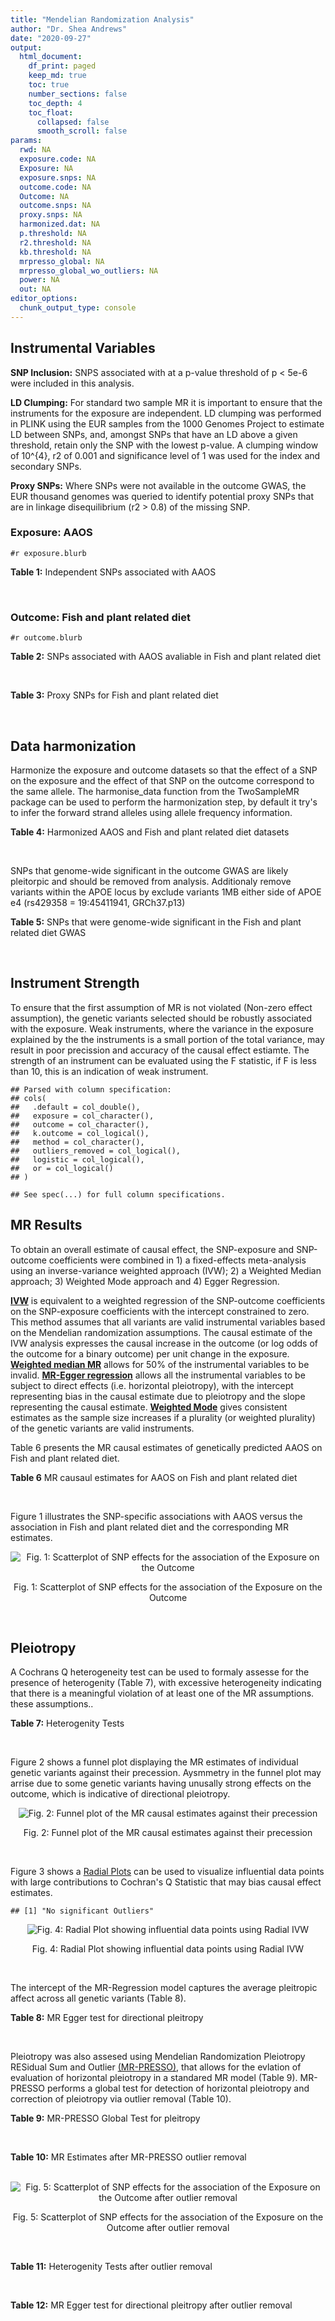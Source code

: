 ```yaml
---
title: "Mendelian Randomization Analysis"
author: "Dr. Shea Andrews"
date: "2020-09-27"
output:
  html_document:
    df_print: paged
    keep_md: true
    toc: true
    number_sections: false
    toc_depth: 4
    toc_float:
      collapsed: false
      smooth_scroll: false
params:
  rwd: NA
  exposure.code: NA
  Exposure: NA
  exposure.snps: NA
  outcome.code: NA
  Outcome: NA
  outcome.snps: NA
  proxy.snps: NA
  harmonized.dat: NA
  p.threshold: NA
  r2.threshold: NA
  kb.threshold: NA
  mrpresso_global: NA
  mrpresso_global_wo_outliers: NA
  power: NA
  out: NA
editor_options:
  chunk_output_type: console
---
```







## Instrumental Variables
**SNP Inclusion:** SNPS associated with at a p-value threshold of p < 5e-6 were included in this analysis.
<br>

**LD Clumping:** For standard two sample MR it is important to ensure that the instruments for the exposure are independent. LD clumping was performed in PLINK using the EUR samples from the 1000 Genomes Project to estimate LD between SNPs, and, amongst SNPs that have an LD above a given threshold, retain only the SNP with the lowest p-value. A clumping window of 10^{4}, r2 of 0.001 and significance level of 1 was used for the index and secondary SNPs.
<br>

**Proxy SNPs:** Where SNPs were not available in the outcome GWAS, the EUR thousand genomes was queried to identify potential proxy SNPs that are in linkage disequilibrium (r2 > 0.8) of the missing SNP.
<br>

### Exposure: AAOS
`#r exposure.blurb`
<br>

**Table 1:** Independent SNPs associated with AAOS
<div data-pagedtable="false">
  <script data-pagedtable-source type="application/json">
{"columns":[{"label":["SNP"],"name":[1],"type":["chr"],"align":["left"]},{"label":["CHROM"],"name":[2],"type":["dbl"],"align":["right"]},{"label":["POS"],"name":[3],"type":["dbl"],"align":["right"]},{"label":["REF"],"name":[4],"type":["chr"],"align":["left"]},{"label":["ALT"],"name":[5],"type":["chr"],"align":["left"]},{"label":["AF"],"name":[6],"type":["dbl"],"align":["right"]},{"label":["BETA"],"name":[7],"type":["dbl"],"align":["right"]},{"label":["SE"],"name":[8],"type":["dbl"],"align":["right"]},{"label":["Z"],"name":[9],"type":["dbl"],"align":["right"]},{"label":["P"],"name":[10],"type":["dbl"],"align":["right"]},{"label":["N"],"name":[11],"type":["dbl"],"align":["right"]},{"label":["TRAIT"],"name":[12],"type":["chr"],"align":["left"]}],"data":[{"1":"rs2649062","2":"1","3":"5799177","4":"A","5":"G","6":"0.3192","7":"0.0652","8":"0.0131","9":"4.977100","10":"6.120e-07","11":"40255","12":"AAOS"},{"1":"rs4662080","2":"1","3":"14363419","4":"C","5":"T","6":"0.6649","7":"0.1421","8":"0.0296","9":"4.800676","10":"1.586e-06","11":"40255","12":"AAOS"},{"1":"rs10919252","2":"1","3":"169802956","4":"C","5":"G","6":"0.3275","7":"0.0975","8":"0.0198","9":"4.924240","10":"8.182e-07","11":"40255","12":"AAOS"},{"1":"rs6701713","2":"1","3":"207786289","4":"A","5":"G","6":"0.7983","7":"-0.0709","8":"0.0146","9":"-4.856160","10":"1.184e-06","11":"40255","12":"AAOS"},{"1":"rs144505123","2":"1","3":"221802052","4":"C","5":"T","6":"0.0113","7":"0.7709","8":"0.1609","9":"4.791175","10":"1.661e-06","11":"40255","12":"AAOS"},{"1":"rs6718282","2":"2","3":"18039651","4":"G","5":"A","6":"0.0440","7":"-0.1421","8":"0.0308","9":"-4.613636","10":"3.840e-06","11":"40255","12":"AAOS"},{"1":"rs114131510","2":"2","3":"78420700","4":"A","5":"G","6":"0.0162","7":"0.6419","8":"0.1406","9":"4.565430","10":"4.949e-06","11":"40255","12":"AAOS"},{"1":"rs12615104","2":"2","3":"109820829","4":"T","5":"C","6":"0.2566","7":"-0.1057","8":"0.0221","9":"-4.782810","10":"1.829e-06","11":"40255","12":"AAOS"},{"1":"rs111906619","2":"2","3":"127789085","4":"C","5":"T","6":"0.0709","7":"0.1268","8":"0.0256","9":"4.953125","10":"7.088e-07","11":"40255","12":"AAOS"},{"1":"rs6431219","2":"2","3":"127862133","4":"C","5":"T","6":"0.4163","7":"0.0774","8":"0.0124","9":"6.241935","10":"3.897e-10","11":"40255","12":"AAOS"},{"1":"rs359982","2":"2","3":"219826934","4":"A","5":"G","6":"0.0781","7":"0.2660","8":"0.0513","9":"5.185190","10":"2.159e-07","11":"40255","12":"AAOS"},{"1":"rs116341973","2":"3","3":"63462893","4":"A","5":"G","6":"0.0227","7":"0.2057","8":"0.0399","9":"5.155390","10":"2.478e-07","11":"40255","12":"AAOS"},{"1":"rs145799027","2":"3","3":"114438213","4":"T","5":"C","6":"0.0147","7":"0.7485","8":"0.1601","9":"4.675200","10":"2.933e-06","11":"40255","12":"AAOS"},{"1":"rs71602496","2":"4","3":"661002","4":"A","5":"G","6":"0.1453","7":"0.0780","8":"0.0171","9":"4.561400","10":"4.978e-06","11":"40255","12":"AAOS"},{"1":"rs115803892","2":"4","3":"134185712","4":"G","5":"A","6":"0.0129","7":"0.9151","8":"0.1973","9":"4.638115","10":"3.498e-06","11":"40255","12":"AAOS"},{"1":"rs1689013","2":"4","3":"181048651","4":"T","5":"C","6":"0.2493","7":"0.0637","8":"0.0139","9":"4.582730","10":"4.657e-06","11":"40255","12":"AAOS"},{"1":"rs144202318","2":"5","3":"165711579","4":"G","5":"A","6":"0.0135","7":"0.7219","8":"0.1572","9":"4.592239","10":"4.356e-06","11":"40255","12":"AAOS"},{"1":"rs77345379","2":"6","3":"69273670","4":"C","5":"T","6":"0.0185","7":"0.2291","8":"0.0501","9":"4.572854","10":"4.830e-06","11":"40255","12":"AAOS"},{"1":"rs12153819","2":"6","3":"83773049","4":"C","5":"T","6":"0.1018","7":"-0.1092","8":"0.0235","9":"-4.646809","10":"3.291e-06","11":"40255","12":"AAOS"},{"1":"rs17170228","2":"7","3":"33076314","4":"G","5":"A","6":"0.0623","7":"0.1215","8":"0.0248","9":"4.899194","10":"1.004e-06","11":"40255","12":"AAOS"},{"1":"rs149907089","2":"7","3":"151626353","4":"G","5":"C","6":"0.0162","7":"0.7109","8":"0.1535","9":"4.631270","10":"3.637e-06","11":"40255","12":"AAOS"},{"1":"rs2725066","2":"8","3":"4438058","4":"T","5":"A","6":"0.5128","7":"-0.0936","8":"0.0191","9":"-4.900524","10":"9.948e-07","11":"40255","12":"AAOS"},{"1":"rs117201713","2":"8","3":"121340499","4":"G","5":"C","6":"0.0408","7":"0.2125","8":"0.0456","9":"4.660088","10":"3.120e-06","11":"40255","12":"AAOS"},{"1":"rs36033332","2":"9","3":"26834807","4":"C","5":"G","6":"0.0386","7":"0.4601","8":"0.0865","9":"5.319080","10":"1.030e-07","11":"40255","12":"AAOS"},{"1":"rs7930318","2":"11","3":"60033371","4":"C","5":"T","6":"0.5996","7":"0.0750","8":"0.0125","9":"6.000000","10":"2.245e-09","11":"40255","12":"AAOS"},{"1":"rs567075","2":"11","3":"85830157","4":"T","5":"C","6":"0.6903","7":"0.0900","8":"0.0132","9":"6.818180","10":"9.084e-12","11":"40255","12":"AAOS"},{"1":"rs11218343","2":"11","3":"121435587","4":"T","5":"C","6":"0.0395","7":"-0.1653","8":"0.0329","9":"-5.024320","10":"5.148e-07","11":"40255","12":"AAOS"},{"1":"rs7958488","2":"12","3":"6546166","4":"A","5":"T","6":"0.0195","7":"0.5085","8":"0.1111","9":"4.576960","10":"4.719e-06","11":"40255","12":"AAOS"},{"1":"rs1118069","2":"12","3":"84739181","4":"A","5":"T","6":"0.7195","7":"0.1012","8":"0.0216","9":"4.685190","10":"2.693e-06","11":"40255","12":"AAOS"},{"1":"rs140016885","2":"12","3":"99679113","4":"A","5":"G","6":"0.0144","7":"0.6851","8":"0.1416","9":"4.838280","10":"1.310e-06","11":"40255","12":"AAOS"},{"1":"rs9582517","2":"13","3":"102331030","4":"T","5":"C","6":"0.5073","7":"-0.1185","8":"0.0257","9":"-4.610890","10":"3.908e-06","11":"40255","12":"AAOS"},{"1":"rs146189059","2":"14","3":"47173254","4":"C","5":"G","6":"0.0111","7":"0.9444","8":"0.1835","9":"5.146590","10":"2.634e-07","11":"40255","12":"AAOS"},{"1":"rs17125944","2":"14","3":"53400629","4":"T","5":"C","6":"0.0924","7":"0.0960","8":"0.0203","9":"4.729060","10":"2.321e-06","11":"40255","12":"AAOS"},{"1":"rs150193285","2":"15","3":"75224360","4":"C","5":"T","6":"0.0109","7":"0.7622","8":"0.1650","9":"4.619394","10":"3.834e-06","11":"40255","12":"AAOS"},{"1":"rs9947273","2":"18","3":"35409158","4":"G","5":"A","6":"0.1431","7":"-0.0853","8":"0.0178","9":"-4.792135","10":"1.593e-06","11":"40255","12":"AAOS"},{"1":"rs62117204","2":"19","3":"45242967","4":"C","5":"T","6":"0.0601","7":"-0.1867","8":"0.0278","9":"-6.715827","10":"1.864e-11","11":"40255","12":"AAOS"},{"1":"rs76205446","2":"19","3":"45355267","4":"T","5":"A","6":"0.0143","7":"0.7096","8":"0.1234","9":"5.750405","10":"9.010e-09","11":"40255","12":"AAOS"},{"1":"rs2075650","2":"19","3":"45395619","4":"A","5":"G","6":"0.2197","7":"0.5502","8":"0.0223","9":"24.672600","10":"5.980e-134","11":"40255","12":"AAOS"},{"1":"rs141441332","2":"19","3":"45438575","4":"C","5":"A","6":"0.0110","7":"0.5383","8":"0.0632","9":"8.517405","10":"1.713e-17","11":"40255","12":"AAOS"},{"1":"rs204469","2":"19","3":"45490285","4":"A","5":"G","6":"0.9632","7":"0.1588","8":"0.0341","9":"4.656890","10":"3.269e-06","11":"40255","12":"AAOS"},{"1":"rs2827191","2":"21","3":"23361798","4":"C","5":"T","6":"0.2857","7":"0.1277","8":"0.0279","9":"4.577061","10":"4.895e-06","11":"40255","12":"AAOS"},{"1":"rs1043441","2":"22","3":"39130964","4":"C","5":"T","6":"0.2893","7":"-0.0639","8":"0.0135","9":"-4.733333","10":"2.110e-06","11":"40255","12":"AAOS"}],"options":{"columns":{"min":{},"max":[10]},"rows":{"min":[10],"max":[10]},"pages":{}}}
  </script>
</div>
<br>

### Outcome: Fish and plant related diet
`#r outcome.blurb`
<br>

**Table 2:** SNPs associated with AAOS avaliable in Fish and plant related diet
<div data-pagedtable="false">
  <script data-pagedtable-source type="application/json">
{"columns":[{"label":["SNP"],"name":[1],"type":["chr"],"align":["left"]},{"label":["CHROM"],"name":[2],"type":["dbl"],"align":["right"]},{"label":["POS"],"name":[3],"type":["dbl"],"align":["right"]},{"label":["REF"],"name":[4],"type":["chr"],"align":["left"]},{"label":["ALT"],"name":[5],"type":["chr"],"align":["left"]},{"label":["AF"],"name":[6],"type":["dbl"],"align":["right"]},{"label":["BETA"],"name":[7],"type":["dbl"],"align":["right"]},{"label":["SE"],"name":[8],"type":["dbl"],"align":["right"]},{"label":["Z"],"name":[9],"type":["dbl"],"align":["right"]},{"label":["P"],"name":[10],"type":["dbl"],"align":["right"]},{"label":["N"],"name":[11],"type":["dbl"],"align":["right"]},{"label":["TRAIT"],"name":[12],"type":["chr"],"align":["left"]}],"data":[{"1":"rs2649062","2":"1","3":"5799177","4":"A","5":"G","6":"0.311133","7":"-1.71984e-04","8":"0.00262130","9":"-0.0656102","10":"9.5e-01","11":"335576","12":"fish_plant_diet"},{"1":"rs4662080","2":"1","3":"14363419","4":"C","5":"T","6":"0.751907","7":"1.07552e-03","8":"0.00282444","9":"0.3807910","10":"7.0e-01","11":"335576","12":"fish_plant_diet"},{"1":"rs10919252","2":"1","3":"169802956","4":"C","5":"G","6":"0.325956","7":"1.44373e-03","8":"0.00258448","9":"0.5586150","10":"5.8e-01","11":"335576","12":"fish_plant_diet"},{"1":"rs6701713","2":"1","3":"207786289","4":"A","5":"G","6":"0.818813","7":"-5.95050e-04","8":"0.00313669","9":"-0.1897060","10":"8.5e-01","11":"335576","12":"fish_plant_diet"},{"1":"rs144505123","2":"1","3":"221802052","4":"C","5":"T","6":"0.003852","7":"6.79918e-03","8":"0.01954880","9":"0.3478050","10":"7.3e-01","11":"335576","12":"fish_plant_diet"},{"1":"rs6718282","2":"2","3":"18039651","4":"G","5":"A","6":"0.048633","7":"7.47655e-05","8":"0.00565532","9":"0.0132204","10":"9.9e-01","11":"335576","12":"fish_plant_diet"},{"1":"rs114131510","2":"2","3":"78420700","4":"A","5":"G","6":"0.006343","7":"1.23128e-02","8":"0.01529050","9":"0.8052580","10":"4.2e-01","11":"335576","12":"fish_plant_diet"},{"1":"rs12615104","2":"2","3":"109820829","4":"T","5":"C","6":"0.258948","7":"-2.39854e-03","8":"0.00276444","9":"-0.8676400","10":"3.9e-01","11":"335576","12":"fish_plant_diet"},{"1":"rs111906619","2":"2","3":"127789085","4":"C","5":"T","6":"0.079031","7":"2.87126e-03","8":"0.00448360","9":"0.6403920","10":"5.2e-01","11":"335576","12":"fish_plant_diet"},{"1":"rs6431219","2":"2","3":"127862133","4":"C","5":"T","6":"0.414084","7":"2.50801e-03","8":"0.00246153","9":"1.0188800","10":"3.1e-01","11":"335576","12":"fish_plant_diet"},{"1":"rs359982","2":"2","3":"219826934","4":"A","5":"G","6":"0.070784","7":"4.94343e-04","8":"0.00470192","9":"0.1051360","10":"9.2e-01","11":"335576","12":"fish_plant_diet"},{"1":"rs116341973","2":"3","3":"63462893","4":"A","5":"G","6":"0.022615","7":"1.04885e-02","8":"0.00813525","9":"1.2892700","10":"2.0e-01","11":"335576","12":"fish_plant_diet"},{"1":"rs145799027","2":"3","3":"114438213","4":"T","5":"C","6":"0.005036","7":"-1.44607e-02","8":"0.01713350","9":"-0.8440020","10":"4.0e-01","11":"335576","12":"fish_plant_diet"},{"1":"rs71602496","2":"4","3":"661002","4":"A","5":"G","6":"0.152642","7":"-5.03043e-03","8":"0.00336660","9":"-1.4942200","10":"1.4e-01","11":"335576","12":"fish_plant_diet"},{"1":"rs115803892","2":"4","3":"134185712","4":"G","5":"A","6":"0.009920","7":"-9.02440e-03","8":"0.01219660","9":"-0.7399110","10":"4.6e-01","11":"335576","12":"fish_plant_diet"},{"1":"rs1689013","2":"4","3":"181048651","4":"T","5":"C","6":"0.237354","7":"-1.37773e-03","8":"0.00284523","9":"-0.4842240","10":"6.3e-01","11":"335576","12":"fish_plant_diet"},{"1":"rs144202318","2":"5","3":"165711579","4":"G","5":"A","6":"0.012309","7":"1.12866e-02","8":"0.01097560","9":"1.0283400","10":"3.0e-01","11":"335576","12":"fish_plant_diet"},{"1":"rs77345379","2":"6","3":"69273670","4":"C","5":"T","6":"0.016515","7":"6.63220e-03","8":"0.00952572","9":"0.6962410","10":"4.9e-01","11":"335576","12":"fish_plant_diet"},{"1":"rs12153819","2":"6","3":"83773049","4":"C","5":"T","6":"0.124291","7":"1.52057e-03","8":"0.00366542","9":"0.4148420","10":"6.8e-01","11":"335576","12":"fish_plant_diet"},{"1":"rs17170228","2":"7","3":"33076314","4":"G","5":"A","6":"0.068572","7":"1.59326e-03","8":"0.00479205","9":"0.3324800","10":"7.4e-01","11":"335576","12":"fish_plant_diet"},{"1":"rs149907089","2":"7","3":"151626353","4":"G","5":"C","6":"0.007207","7":"3.06426e-03","8":"0.01446910","9":"0.2117800","10":"8.3e-01","11":"335576","12":"fish_plant_diet"},{"1":"rs2725066","2":"8","3":"4438058","4":"T","5":"A","6":"0.522547","7":"1.88014e-03","8":"0.00243318","9":"0.7727090","10":"4.4e-01","11":"335576","12":"fish_plant_diet"},{"1":"rs117201713","2":"8","3":"121340499","4":"G","5":"C","6":"0.039352","7":"-6.09536e-03","8":"0.00622371","9":"-0.9793770","10":"3.3e-01","11":"335576","12":"fish_plant_diet"},{"1":"rs36033332","2":"9","3":"26834807","4":"C","5":"G","6":"0.050117","7":"-1.16550e-02","8":"0.00556420","9":"-2.0946400","10":"3.6e-02","11":"335576","12":"fish_plant_diet"},{"1":"rs7930318","2":"11","3":"60033371","4":"C","5":"T","6":"0.596901","7":"8.89807e-04","8":"0.00246743","9":"0.3606210","10":"7.2e-01","11":"335576","12":"fish_plant_diet"},{"1":"rs567075","2":"11","3":"85830157","4":"T","5":"C","6":"0.678287","7":"-2.54743e-03","8":"0.00258981","9":"-0.9836360","10":"3.3e-01","11":"335576","12":"fish_plant_diet"},{"1":"rs11218343","2":"11","3":"121435587","4":"T","5":"C","6":"0.037072","7":"7.13061e-04","8":"0.00640304","9":"0.1113630","10":"9.1e-01","11":"335576","12":"fish_plant_diet"},{"1":"rs7958488","2":"12","3":"6546166","4":"A","5":"T","6":"0.021857","7":"9.72115e-03","8":"0.00829611","9":"1.1717700","10":"2.4e-01","11":"335576","12":"fish_plant_diet"},{"1":"rs1118069","2":"12","3":"84739181","4":"A","5":"T","6":"0.717067","7":"-1.46481e-03","8":"0.00268323","9":"-0.5459130","10":"5.9e-01","11":"335576","12":"fish_plant_diet"},{"1":"rs140016885","2":"12","3":"99679113","4":"A","5":"G","6":"0.011152","7":"-2.12252e-02","8":"0.01157720","9":"-1.8333600","10":"6.7e-02","11":"335576","12":"fish_plant_diet"},{"1":"rs9582517","2":"13","3":"102331030","4":"T","5":"C","6":"0.489103","7":"-2.11900e-04","8":"0.00242797","9":"-0.0872746","10":"9.3e-01","11":"335576","12":"fish_plant_diet"},{"1":"rs146189059","2":"14","3":"47173254","4":"C","5":"G","6":"0.006617","7":"-1.27299e-02","8":"0.01497190","9":"-0.8502530","10":"4.0e-01","11":"335576","12":"fish_plant_diet"},{"1":"rs17125944","2":"14","3":"53400629","4":"T","5":"C","6":"0.090900","7":"6.80446e-03","8":"0.00421079","9":"1.6159600","10":"1.1e-01","11":"335576","12":"fish_plant_diet"},{"1":"rs150193285","2":"15","3":"75224360","4":"C","5":"T","6":"0.010642","7":"-8.33312e-03","8":"0.01180220","9":"-0.7060650","10":"4.8e-01","11":"335576","12":"fish_plant_diet"},{"1":"rs9947273","2":"18","3":"35409158","4":"G","5":"A","6":"0.146658","7":"-3.71392e-03","8":"0.00346583","9":"-1.0715800","10":"2.8e-01","11":"335576","12":"fish_plant_diet"},{"1":"rs62117204","2":"19","3":"45242967","4":"C","5":"T","6":"0.071890","7":"-9.49500e-03","8":"0.00468067","9":"-2.0285600","10":"4.3e-02","11":"335576","12":"fish_plant_diet"},{"1":"rs76205446","2":"19","3":"45355267","4":"T","5":"A","6":"0.010150","7":"3.19355e-02","8":"0.01208870","9":"2.6417600","10":"8.2e-03","11":"335576","12":"fish_plant_diet"},{"1":"rs2075650","2":"19","3":"45395619","4":"A","5":"G","6":"0.146460","7":"1.64226e-02","8":"0.00342495","9":"4.7949900","10":"1.6e-06","11":"335576","12":"fish_plant_diet"},{"1":"rs141441332","2":"19","3":"45438575","4":"C","5":"A","6":"0.009834","7":"1.92564e-02","8":"0.01228410","9":"1.5675900","10":"1.2e-01","11":"335576","12":"fish_plant_diet"},{"1":"rs204469","2":"19","3":"45490285","4":"A","5":"G","6":"0.957551","7":"9.96409e-03","8":"0.00602524","9":"1.6537200","10":"9.8e-02","11":"335576","12":"fish_plant_diet"},{"1":"rs2827191","2":"21","3":"23361798","4":"C","5":"T","6":"0.289085","7":"4.25363e-03","8":"0.00267096","9":"1.5925500","10":"1.1e-01","11":"335576","12":"fish_plant_diet"},{"1":"rs1043441","2":"22","3":"39130964","4":"C","5":"T","6":"0.293687","7":"1.23977e-03","8":"0.00265670","9":"0.4666580","10":"6.4e-01","11":"335576","12":"fish_plant_diet"}],"options":{"columns":{"min":{},"max":[10]},"rows":{"min":[10],"max":[10]},"pages":{}}}
  </script>
</div>
<br>

**Table 3:** Proxy SNPs for Fish and plant related diet
<div data-pagedtable="false">
  <script data-pagedtable-source type="application/json">
{"columns":[{"label":["proxy.outcome"],"name":[1],"type":["lgl"],"align":["right"]},{"label":["target_snp"],"name":[2],"type":["lgl"],"align":["right"]},{"label":["proxy_snp"],"name":[3],"type":["lgl"],"align":["right"]},{"label":["ld.r2"],"name":[4],"type":["lgl"],"align":["right"]},{"label":["Dprime"],"name":[5],"type":["lgl"],"align":["right"]},{"label":["ref.proxy"],"name":[6],"type":["lgl"],"align":["right"]},{"label":["alt.proxy"],"name":[7],"type":["lgl"],"align":["right"]},{"label":["CHROM"],"name":[8],"type":["lgl"],"align":["right"]},{"label":["POS"],"name":[9],"type":["lgl"],"align":["right"]},{"label":["ALT.proxy"],"name":[10],"type":["lgl"],"align":["right"]},{"label":["REF.proxy"],"name":[11],"type":["lgl"],"align":["right"]},{"label":["AF"],"name":[12],"type":["lgl"],"align":["right"]},{"label":["BETA"],"name":[13],"type":["lgl"],"align":["right"]},{"label":["SE"],"name":[14],"type":["lgl"],"align":["right"]},{"label":["P"],"name":[15],"type":["lgl"],"align":["right"]},{"label":["N"],"name":[16],"type":["lgl"],"align":["right"]},{"label":["ref"],"name":[17],"type":["lgl"],"align":["right"]},{"label":["alt"],"name":[18],"type":["lgl"],"align":["right"]},{"label":["ALT"],"name":[19],"type":["lgl"],"align":["right"]},{"label":["REF"],"name":[20],"type":["lgl"],"align":["right"]},{"label":["PHASE"],"name":[21],"type":["lgl"],"align":["right"]}],"data":[{"1":"NA","2":"NA","3":"NA","4":"NA","5":"NA","6":"NA","7":"NA","8":"NA","9":"NA","10":"NA","11":"NA","12":"NA","13":"NA","14":"NA","15":"NA","16":"NA","17":"NA","18":"NA","19":"NA","20":"NA","21":"NA"}],"options":{"columns":{"min":{},"max":[10]},"rows":{"min":[10],"max":[10]},"pages":{}}}
  </script>
</div>
<br>

## Data harmonization
Harmonize the exposure and outcome datasets so that the effect of a SNP on the exposure and the effect of that SNP on the outcome correspond to the same allele. The harmonise_data function from the TwoSampleMR package can be used to perform the harmonization step, by default it try's to infer the forward strand alleles using allele frequency information.
<br>

**Table 4:** Harmonized AAOS and Fish and plant related diet datasets
<div data-pagedtable="false">
  <script data-pagedtable-source type="application/json">
{"columns":[{"label":["SNP"],"name":[1],"type":["chr"],"align":["left"]},{"label":["effect_allele.exposure"],"name":[2],"type":["chr"],"align":["left"]},{"label":["other_allele.exposure"],"name":[3],"type":["chr"],"align":["left"]},{"label":["effect_allele.outcome"],"name":[4],"type":["chr"],"align":["left"]},{"label":["other_allele.outcome"],"name":[5],"type":["chr"],"align":["left"]},{"label":["beta.exposure"],"name":[6],"type":["dbl"],"align":["right"]},{"label":["beta.outcome"],"name":[7],"type":["dbl"],"align":["right"]},{"label":["eaf.exposure"],"name":[8],"type":["dbl"],"align":["right"]},{"label":["eaf.outcome"],"name":[9],"type":["dbl"],"align":["right"]},{"label":["remove"],"name":[10],"type":["lgl"],"align":["right"]},{"label":["palindromic"],"name":[11],"type":["lgl"],"align":["right"]},{"label":["ambiguous"],"name":[12],"type":["lgl"],"align":["right"]},{"label":["id.outcome"],"name":[13],"type":["chr"],"align":["left"]},{"label":["chr.outcome"],"name":[14],"type":["dbl"],"align":["right"]},{"label":["pos.outcome"],"name":[15],"type":["dbl"],"align":["right"]},{"label":["se.outcome"],"name":[16],"type":["dbl"],"align":["right"]},{"label":["z.outcome"],"name":[17],"type":["dbl"],"align":["right"]},{"label":["pval.outcome"],"name":[18],"type":["dbl"],"align":["right"]},{"label":["samplesize.outcome"],"name":[19],"type":["dbl"],"align":["right"]},{"label":["outcome"],"name":[20],"type":["chr"],"align":["left"]},{"label":["mr_keep.outcome"],"name":[21],"type":["lgl"],"align":["right"]},{"label":["pval_origin.outcome"],"name":[22],"type":["chr"],"align":["left"]},{"label":["chr.exposure"],"name":[23],"type":["dbl"],"align":["right"]},{"label":["pos.exposure"],"name":[24],"type":["dbl"],"align":["right"]},{"label":["se.exposure"],"name":[25],"type":["dbl"],"align":["right"]},{"label":["z.exposure"],"name":[26],"type":["dbl"],"align":["right"]},{"label":["pval.exposure"],"name":[27],"type":["dbl"],"align":["right"]},{"label":["samplesize.exposure"],"name":[28],"type":["dbl"],"align":["right"]},{"label":["exposure"],"name":[29],"type":["chr"],"align":["left"]},{"label":["mr_keep.exposure"],"name":[30],"type":["lgl"],"align":["right"]},{"label":["pval_origin.exposure"],"name":[31],"type":["chr"],"align":["left"]},{"label":["id.exposure"],"name":[32],"type":["chr"],"align":["left"]},{"label":["action"],"name":[33],"type":["dbl"],"align":["right"]},{"label":["mr_keep"],"name":[34],"type":["lgl"],"align":["right"]},{"label":["pt"],"name":[35],"type":["dbl"],"align":["right"]},{"label":["pleitropy_keep"],"name":[36],"type":["lgl"],"align":["right"]},{"label":["mrpresso_RSSobs"],"name":[37],"type":["lgl"],"align":["right"]},{"label":["mrpresso_pval"],"name":[38],"type":["lgl"],"align":["right"]},{"label":["mrpresso_keep"],"name":[39],"type":["lgl"],"align":["right"]}],"data":[{"1":"rs1043441","2":"T","3":"C","4":"T","5":"C","6":"-0.0639","7":"1.23977e-03","8":"0.2893","9":"0.293687","10":"FALSE","11":"FALSE","12":"FALSE","13":"5JZgud","14":"22","15":"39130964","16":"0.00265670","17":"0.4666580","18":"6.4e-01","19":"335576","20":"Niarchou2020fish","21":"TRUE","22":"reported","23":"22","24":"39130964","25":"0.0135","26":"-4.733333","27":"2.110e-06","28":"40255","29":"Huang2017aaos","30":"TRUE","31":"reported","32":"DTbKPM","33":"2","34":"TRUE","35":"5e-06","36":"TRUE","37":"NA","38":"NA","39":"TRUE"},{"1":"rs10919252","2":"G","3":"C","4":"G","5":"C","6":"0.0975","7":"1.44373e-03","8":"0.3275","9":"0.325956","10":"FALSE","11":"TRUE","12":"FALSE","13":"5JZgud","14":"1","15":"169802956","16":"0.00258448","17":"0.5586150","18":"5.8e-01","19":"335576","20":"Niarchou2020fish","21":"TRUE","22":"reported","23":"1","24":"169802956","25":"0.0198","26":"4.924240","27":"8.182e-07","28":"40255","29":"Huang2017aaos","30":"TRUE","31":"reported","32":"DTbKPM","33":"2","34":"TRUE","35":"5e-06","36":"TRUE","37":"NA","38":"NA","39":"TRUE"},{"1":"rs1118069","2":"T","3":"A","4":"T","5":"A","6":"0.1012","7":"-1.46481e-03","8":"0.7195","9":"0.717067","10":"FALSE","11":"TRUE","12":"FALSE","13":"5JZgud","14":"12","15":"84739181","16":"0.00268323","17":"-0.5459130","18":"5.9e-01","19":"335576","20":"Niarchou2020fish","21":"TRUE","22":"reported","23":"12","24":"84739181","25":"0.0216","26":"4.685190","27":"2.693e-06","28":"40255","29":"Huang2017aaos","30":"TRUE","31":"reported","32":"DTbKPM","33":"2","34":"TRUE","35":"5e-06","36":"TRUE","37":"NA","38":"NA","39":"TRUE"},{"1":"rs111906619","2":"T","3":"C","4":"T","5":"C","6":"0.1268","7":"2.87126e-03","8":"0.0709","9":"0.079031","10":"FALSE","11":"FALSE","12":"FALSE","13":"5JZgud","14":"2","15":"127789085","16":"0.00448360","17":"0.6403920","18":"5.2e-01","19":"335576","20":"Niarchou2020fish","21":"TRUE","22":"reported","23":"2","24":"127789085","25":"0.0256","26":"4.953125","27":"7.088e-07","28":"40255","29":"Huang2017aaos","30":"TRUE","31":"reported","32":"DTbKPM","33":"2","34":"TRUE","35":"5e-06","36":"TRUE","37":"NA","38":"NA","39":"TRUE"},{"1":"rs11218343","2":"C","3":"T","4":"C","5":"T","6":"-0.1653","7":"7.13061e-04","8":"0.0395","9":"0.037072","10":"FALSE","11":"FALSE","12":"FALSE","13":"5JZgud","14":"11","15":"121435587","16":"0.00640304","17":"0.1113630","18":"9.1e-01","19":"335576","20":"Niarchou2020fish","21":"TRUE","22":"reported","23":"11","24":"121435587","25":"0.0329","26":"-5.024320","27":"5.148e-07","28":"40255","29":"Huang2017aaos","30":"TRUE","31":"reported","32":"DTbKPM","33":"2","34":"TRUE","35":"5e-06","36":"TRUE","37":"NA","38":"NA","39":"TRUE"},{"1":"rs114131510","2":"G","3":"A","4":"G","5":"A","6":"0.6419","7":"1.23128e-02","8":"0.0162","9":"0.006343","10":"FALSE","11":"FALSE","12":"FALSE","13":"5JZgud","14":"2","15":"78420700","16":"0.01529050","17":"0.8052580","18":"4.2e-01","19":"335576","20":"Niarchou2020fish","21":"TRUE","22":"reported","23":"2","24":"78420700","25":"0.1406","26":"4.565430","27":"4.949e-06","28":"40255","29":"Huang2017aaos","30":"TRUE","31":"reported","32":"DTbKPM","33":"2","34":"TRUE","35":"5e-06","36":"TRUE","37":"NA","38":"NA","39":"TRUE"},{"1":"rs115803892","2":"A","3":"G","4":"A","5":"G","6":"0.9151","7":"-9.02440e-03","8":"0.0129","9":"0.009920","10":"FALSE","11":"FALSE","12":"FALSE","13":"5JZgud","14":"4","15":"134185712","16":"0.01219660","17":"-0.7399110","18":"4.6e-01","19":"335576","20":"Niarchou2020fish","21":"TRUE","22":"reported","23":"4","24":"134185712","25":"0.1973","26":"4.638115","27":"3.498e-06","28":"40255","29":"Huang2017aaos","30":"TRUE","31":"reported","32":"DTbKPM","33":"2","34":"TRUE","35":"5e-06","36":"TRUE","37":"NA","38":"NA","39":"TRUE"},{"1":"rs116341973","2":"G","3":"A","4":"G","5":"A","6":"0.2057","7":"1.04885e-02","8":"0.0227","9":"0.022615","10":"FALSE","11":"FALSE","12":"FALSE","13":"5JZgud","14":"3","15":"63462893","16":"0.00813525","17":"1.2892700","18":"2.0e-01","19":"335576","20":"Niarchou2020fish","21":"TRUE","22":"reported","23":"3","24":"63462893","25":"0.0399","26":"5.155390","27":"2.478e-07","28":"40255","29":"Huang2017aaos","30":"TRUE","31":"reported","32":"DTbKPM","33":"2","34":"TRUE","35":"5e-06","36":"TRUE","37":"NA","38":"NA","39":"TRUE"},{"1":"rs117201713","2":"C","3":"G","4":"C","5":"G","6":"0.2125","7":"-6.09536e-03","8":"0.0408","9":"0.039352","10":"FALSE","11":"TRUE","12":"FALSE","13":"5JZgud","14":"8","15":"121340499","16":"0.00622371","17":"-0.9793770","18":"3.3e-01","19":"335576","20":"Niarchou2020fish","21":"TRUE","22":"reported","23":"8","24":"121340499","25":"0.0456","26":"4.660088","27":"3.120e-06","28":"40255","29":"Huang2017aaos","30":"TRUE","31":"reported","32":"DTbKPM","33":"2","34":"TRUE","35":"5e-06","36":"TRUE","37":"NA","38":"NA","39":"TRUE"},{"1":"rs12153819","2":"T","3":"C","4":"T","5":"C","6":"-0.1092","7":"1.52057e-03","8":"0.1018","9":"0.124291","10":"FALSE","11":"FALSE","12":"FALSE","13":"5JZgud","14":"6","15":"83773049","16":"0.00366542","17":"0.4148420","18":"6.8e-01","19":"335576","20":"Niarchou2020fish","21":"TRUE","22":"reported","23":"6","24":"83773049","25":"0.0235","26":"-4.646809","27":"3.291e-06","28":"40255","29":"Huang2017aaos","30":"TRUE","31":"reported","32":"DTbKPM","33":"2","34":"TRUE","35":"5e-06","36":"TRUE","37":"NA","38":"NA","39":"TRUE"},{"1":"rs12615104","2":"C","3":"T","4":"C","5":"T","6":"-0.1057","7":"-2.39854e-03","8":"0.2566","9":"0.258948","10":"FALSE","11":"FALSE","12":"FALSE","13":"5JZgud","14":"2","15":"109820829","16":"0.00276444","17":"-0.8676400","18":"3.9e-01","19":"335576","20":"Niarchou2020fish","21":"TRUE","22":"reported","23":"2","24":"109820829","25":"0.0221","26":"-4.782810","27":"1.829e-06","28":"40255","29":"Huang2017aaos","30":"TRUE","31":"reported","32":"DTbKPM","33":"2","34":"TRUE","35":"5e-06","36":"TRUE","37":"NA","38":"NA","39":"TRUE"},{"1":"rs140016885","2":"G","3":"A","4":"G","5":"A","6":"0.6851","7":"-2.12252e-02","8":"0.0144","9":"0.011152","10":"FALSE","11":"FALSE","12":"FALSE","13":"5JZgud","14":"12","15":"99679113","16":"0.01157720","17":"-1.8333600","18":"6.7e-02","19":"335576","20":"Niarchou2020fish","21":"TRUE","22":"reported","23":"12","24":"99679113","25":"0.1416","26":"4.838280","27":"1.310e-06","28":"40255","29":"Huang2017aaos","30":"TRUE","31":"reported","32":"DTbKPM","33":"2","34":"TRUE","35":"5e-06","36":"TRUE","37":"NA","38":"NA","39":"TRUE"},{"1":"rs141441332","2":"A","3":"C","4":"A","5":"C","6":"0.5383","7":"1.92564e-02","8":"0.0110","9":"0.009834","10":"FALSE","11":"FALSE","12":"FALSE","13":"5JZgud","14":"19","15":"45438575","16":"0.01228410","17":"1.5675900","18":"1.2e-01","19":"335576","20":"Niarchou2020fish","21":"TRUE","22":"reported","23":"19","24":"45438575","25":"0.0632","26":"8.517405","27":"1.713e-17","28":"40255","29":"Huang2017aaos","30":"TRUE","31":"reported","32":"DTbKPM","33":"2","34":"TRUE","35":"5e-06","36":"FALSE","37":"NA","38":"NA","39":"TRUE"},{"1":"rs144202318","2":"A","3":"G","4":"A","5":"G","6":"0.7219","7":"1.12866e-02","8":"0.0135","9":"0.012309","10":"FALSE","11":"FALSE","12":"FALSE","13":"5JZgud","14":"5","15":"165711579","16":"0.01097560","17":"1.0283400","18":"3.0e-01","19":"335576","20":"Niarchou2020fish","21":"TRUE","22":"reported","23":"5","24":"165711579","25":"0.1572","26":"4.592239","27":"4.356e-06","28":"40255","29":"Huang2017aaos","30":"TRUE","31":"reported","32":"DTbKPM","33":"2","34":"TRUE","35":"5e-06","36":"TRUE","37":"NA","38":"NA","39":"TRUE"},{"1":"rs144505123","2":"T","3":"C","4":"T","5":"C","6":"0.7709","7":"6.79918e-03","8":"0.0113","9":"0.003852","10":"FALSE","11":"FALSE","12":"FALSE","13":"5JZgud","14":"1","15":"221802052","16":"0.01954880","17":"0.3478050","18":"7.3e-01","19":"335576","20":"Niarchou2020fish","21":"TRUE","22":"reported","23":"1","24":"221802052","25":"0.1609","26":"4.791175","27":"1.661e-06","28":"40255","29":"Huang2017aaos","30":"TRUE","31":"reported","32":"DTbKPM","33":"2","34":"TRUE","35":"5e-06","36":"TRUE","37":"NA","38":"NA","39":"TRUE"},{"1":"rs145799027","2":"C","3":"T","4":"C","5":"T","6":"0.7485","7":"-1.44607e-02","8":"0.0147","9":"0.005036","10":"FALSE","11":"FALSE","12":"FALSE","13":"5JZgud","14":"3","15":"114438213","16":"0.01713350","17":"-0.8440020","18":"4.0e-01","19":"335576","20":"Niarchou2020fish","21":"TRUE","22":"reported","23":"3","24":"114438213","25":"0.1601","26":"4.675200","27":"2.933e-06","28":"40255","29":"Huang2017aaos","30":"TRUE","31":"reported","32":"DTbKPM","33":"2","34":"TRUE","35":"5e-06","36":"TRUE","37":"NA","38":"NA","39":"TRUE"},{"1":"rs146189059","2":"G","3":"C","4":"G","5":"C","6":"0.9444","7":"-1.27299e-02","8":"0.0111","9":"0.006617","10":"FALSE","11":"TRUE","12":"FALSE","13":"5JZgud","14":"14","15":"47173254","16":"0.01497190","17":"-0.8502530","18":"4.0e-01","19":"335576","20":"Niarchou2020fish","21":"TRUE","22":"reported","23":"14","24":"47173254","25":"0.1835","26":"5.146590","27":"2.634e-07","28":"40255","29":"Huang2017aaos","30":"TRUE","31":"reported","32":"DTbKPM","33":"2","34":"TRUE","35":"5e-06","36":"TRUE","37":"NA","38":"NA","39":"TRUE"},{"1":"rs149907089","2":"C","3":"G","4":"C","5":"G","6":"0.7109","7":"3.06426e-03","8":"0.0162","9":"0.007207","10":"FALSE","11":"TRUE","12":"FALSE","13":"5JZgud","14":"7","15":"151626353","16":"0.01446910","17":"0.2117800","18":"8.3e-01","19":"335576","20":"Niarchou2020fish","21":"TRUE","22":"reported","23":"7","24":"151626353","25":"0.1535","26":"4.631270","27":"3.637e-06","28":"40255","29":"Huang2017aaos","30":"TRUE","31":"reported","32":"DTbKPM","33":"2","34":"TRUE","35":"5e-06","36":"TRUE","37":"NA","38":"NA","39":"TRUE"},{"1":"rs150193285","2":"T","3":"C","4":"T","5":"C","6":"0.7622","7":"-8.33312e-03","8":"0.0109","9":"0.010642","10":"FALSE","11":"FALSE","12":"FALSE","13":"5JZgud","14":"15","15":"75224360","16":"0.01180220","17":"-0.7060650","18":"4.8e-01","19":"335576","20":"Niarchou2020fish","21":"TRUE","22":"reported","23":"15","24":"75224360","25":"0.1650","26":"4.619394","27":"3.834e-06","28":"40255","29":"Huang2017aaos","30":"TRUE","31":"reported","32":"DTbKPM","33":"2","34":"TRUE","35":"5e-06","36":"TRUE","37":"NA","38":"NA","39":"TRUE"},{"1":"rs1689013","2":"C","3":"T","4":"C","5":"T","6":"0.0637","7":"-1.37773e-03","8":"0.2493","9":"0.237354","10":"FALSE","11":"FALSE","12":"FALSE","13":"5JZgud","14":"4","15":"181048651","16":"0.00284523","17":"-0.4842240","18":"6.3e-01","19":"335576","20":"Niarchou2020fish","21":"TRUE","22":"reported","23":"4","24":"181048651","25":"0.0139","26":"4.582730","27":"4.657e-06","28":"40255","29":"Huang2017aaos","30":"TRUE","31":"reported","32":"DTbKPM","33":"2","34":"TRUE","35":"5e-06","36":"TRUE","37":"NA","38":"NA","39":"TRUE"},{"1":"rs17125944","2":"C","3":"T","4":"C","5":"T","6":"0.0960","7":"6.80446e-03","8":"0.0924","9":"0.090900","10":"FALSE","11":"FALSE","12":"FALSE","13":"5JZgud","14":"14","15":"53400629","16":"0.00421079","17":"1.6159600","18":"1.1e-01","19":"335576","20":"Niarchou2020fish","21":"TRUE","22":"reported","23":"14","24":"53400629","25":"0.0203","26":"4.729060","27":"2.321e-06","28":"40255","29":"Huang2017aaos","30":"TRUE","31":"reported","32":"DTbKPM","33":"2","34":"TRUE","35":"5e-06","36":"TRUE","37":"NA","38":"NA","39":"TRUE"},{"1":"rs17170228","2":"A","3":"G","4":"A","5":"G","6":"0.1215","7":"1.59326e-03","8":"0.0623","9":"0.068572","10":"FALSE","11":"FALSE","12":"FALSE","13":"5JZgud","14":"7","15":"33076314","16":"0.00479205","17":"0.3324800","18":"7.4e-01","19":"335576","20":"Niarchou2020fish","21":"TRUE","22":"reported","23":"7","24":"33076314","25":"0.0248","26":"4.899194","27":"1.004e-06","28":"40255","29":"Huang2017aaos","30":"TRUE","31":"reported","32":"DTbKPM","33":"2","34":"TRUE","35":"5e-06","36":"TRUE","37":"NA","38":"NA","39":"TRUE"},{"1":"rs204469","2":"G","3":"A","4":"G","5":"A","6":"0.1588","7":"9.96409e-03","8":"0.9632","9":"0.957551","10":"FALSE","11":"FALSE","12":"FALSE","13":"5JZgud","14":"19","15":"45490285","16":"0.00602524","17":"1.6537200","18":"9.8e-02","19":"335576","20":"Niarchou2020fish","21":"TRUE","22":"reported","23":"19","24":"45490285","25":"0.0341","26":"4.656890","27":"3.269e-06","28":"40255","29":"Huang2017aaos","30":"TRUE","31":"reported","32":"DTbKPM","33":"2","34":"TRUE","35":"5e-06","36":"FALSE","37":"NA","38":"NA","39":"TRUE"},{"1":"rs2075650","2":"G","3":"A","4":"G","5":"A","6":"0.5502","7":"1.64226e-02","8":"0.2197","9":"0.146460","10":"FALSE","11":"FALSE","12":"FALSE","13":"5JZgud","14":"19","15":"45395619","16":"0.00342495","17":"4.7949900","18":"1.6e-06","19":"335576","20":"Niarchou2020fish","21":"TRUE","22":"reported","23":"19","24":"45395619","25":"0.0223","26":"24.672600","27":"5.980e-134","28":"40255","29":"Huang2017aaos","30":"TRUE","31":"reported","32":"DTbKPM","33":"2","34":"TRUE","35":"5e-06","36":"FALSE","37":"NA","38":"NA","39":"TRUE"},{"1":"rs2649062","2":"G","3":"A","4":"G","5":"A","6":"0.0652","7":"-1.71984e-04","8":"0.3192","9":"0.311133","10":"FALSE","11":"FALSE","12":"FALSE","13":"5JZgud","14":"1","15":"5799177","16":"0.00262130","17":"-0.0656102","18":"9.5e-01","19":"335576","20":"Niarchou2020fish","21":"TRUE","22":"reported","23":"1","24":"5799177","25":"0.0131","26":"4.977100","27":"6.120e-07","28":"40255","29":"Huang2017aaos","30":"TRUE","31":"reported","32":"DTbKPM","33":"2","34":"TRUE","35":"5e-06","36":"TRUE","37":"NA","38":"NA","39":"TRUE"},{"1":"rs2725066","2":"A","3":"T","4":"A","5":"T","6":"-0.0936","7":"1.88014e-03","8":"0.5128","9":"0.522547","10":"FALSE","11":"TRUE","12":"TRUE","13":"5JZgud","14":"8","15":"4438058","16":"0.00243318","17":"0.7727090","18":"4.4e-01","19":"335576","20":"Niarchou2020fish","21":"TRUE","22":"reported","23":"8","24":"4438058","25":"0.0191","26":"-4.900524","27":"9.948e-07","28":"40255","29":"Huang2017aaos","30":"TRUE","31":"reported","32":"DTbKPM","33":"2","34":"FALSE","35":"5e-06","36":"TRUE","37":"NA","38":"NA","39":"NA"},{"1":"rs2827191","2":"T","3":"C","4":"T","5":"C","6":"0.1277","7":"4.25363e-03","8":"0.2857","9":"0.289085","10":"FALSE","11":"FALSE","12":"FALSE","13":"5JZgud","14":"21","15":"23361798","16":"0.00267096","17":"1.5925500","18":"1.1e-01","19":"335576","20":"Niarchou2020fish","21":"TRUE","22":"reported","23":"21","24":"23361798","25":"0.0279","26":"4.577061","27":"4.895e-06","28":"40255","29":"Huang2017aaos","30":"TRUE","31":"reported","32":"DTbKPM","33":"2","34":"TRUE","35":"5e-06","36":"TRUE","37":"NA","38":"NA","39":"TRUE"},{"1":"rs359982","2":"G","3":"A","4":"G","5":"A","6":"0.2660","7":"4.94343e-04","8":"0.0781","9":"0.070784","10":"FALSE","11":"FALSE","12":"FALSE","13":"5JZgud","14":"2","15":"219826934","16":"0.00470192","17":"0.1051360","18":"9.2e-01","19":"335576","20":"Niarchou2020fish","21":"TRUE","22":"reported","23":"2","24":"219826934","25":"0.0513","26":"5.185190","27":"2.159e-07","28":"40255","29":"Huang2017aaos","30":"TRUE","31":"reported","32":"DTbKPM","33":"2","34":"TRUE","35":"5e-06","36":"TRUE","37":"NA","38":"NA","39":"TRUE"},{"1":"rs36033332","2":"G","3":"C","4":"G","5":"C","6":"0.4601","7":"-1.16550e-02","8":"0.0386","9":"0.050117","10":"FALSE","11":"TRUE","12":"FALSE","13":"5JZgud","14":"9","15":"26834807","16":"0.00556420","17":"-2.0946400","18":"3.6e-02","19":"335576","20":"Niarchou2020fish","21":"TRUE","22":"reported","23":"9","24":"26834807","25":"0.0865","26":"5.319080","27":"1.030e-07","28":"40255","29":"Huang2017aaos","30":"TRUE","31":"reported","32":"DTbKPM","33":"2","34":"TRUE","35":"5e-06","36":"TRUE","37":"NA","38":"NA","39":"TRUE"},{"1":"rs4662080","2":"T","3":"C","4":"T","5":"C","6":"0.1421","7":"1.07552e-03","8":"0.6649","9":"0.751907","10":"FALSE","11":"FALSE","12":"FALSE","13":"5JZgud","14":"1","15":"14363419","16":"0.00282444","17":"0.3807910","18":"7.0e-01","19":"335576","20":"Niarchou2020fish","21":"TRUE","22":"reported","23":"1","24":"14363419","25":"0.0296","26":"4.800676","27":"1.586e-06","28":"40255","29":"Huang2017aaos","30":"TRUE","31":"reported","32":"DTbKPM","33":"2","34":"TRUE","35":"5e-06","36":"TRUE","37":"NA","38":"NA","39":"TRUE"},{"1":"rs567075","2":"C","3":"T","4":"C","5":"T","6":"0.0900","7":"-2.54743e-03","8":"0.6903","9":"0.678287","10":"FALSE","11":"FALSE","12":"FALSE","13":"5JZgud","14":"11","15":"85830157","16":"0.00258981","17":"-0.9836360","18":"3.3e-01","19":"335576","20":"Niarchou2020fish","21":"TRUE","22":"reported","23":"11","24":"85830157","25":"0.0132","26":"6.818180","27":"9.084e-12","28":"40255","29":"Huang2017aaos","30":"TRUE","31":"reported","32":"DTbKPM","33":"2","34":"TRUE","35":"5e-06","36":"TRUE","37":"NA","38":"NA","39":"TRUE"},{"1":"rs62117204","2":"T","3":"C","4":"T","5":"C","6":"-0.1867","7":"-9.49500e-03","8":"0.0601","9":"0.071890","10":"FALSE","11":"FALSE","12":"FALSE","13":"5JZgud","14":"19","15":"45242967","16":"0.00468067","17":"-2.0285600","18":"4.3e-02","19":"335576","20":"Niarchou2020fish","21":"TRUE","22":"reported","23":"19","24":"45242967","25":"0.0278","26":"-6.715827","27":"1.864e-11","28":"40255","29":"Huang2017aaos","30":"TRUE","31":"reported","32":"DTbKPM","33":"2","34":"TRUE","35":"5e-06","36":"FALSE","37":"NA","38":"NA","39":"TRUE"},{"1":"rs6431219","2":"T","3":"C","4":"T","5":"C","6":"0.0774","7":"2.50801e-03","8":"0.4163","9":"0.414084","10":"FALSE","11":"FALSE","12":"FALSE","13":"5JZgud","14":"2","15":"127862133","16":"0.00246153","17":"1.0188800","18":"3.1e-01","19":"335576","20":"Niarchou2020fish","21":"TRUE","22":"reported","23":"2","24":"127862133","25":"0.0124","26":"6.241935","27":"3.897e-10","28":"40255","29":"Huang2017aaos","30":"TRUE","31":"reported","32":"DTbKPM","33":"2","34":"TRUE","35":"5e-06","36":"TRUE","37":"NA","38":"NA","39":"TRUE"},{"1":"rs6701713","2":"G","3":"A","4":"G","5":"A","6":"-0.0709","7":"-5.95050e-04","8":"0.7983","9":"0.818813","10":"FALSE","11":"FALSE","12":"FALSE","13":"5JZgud","14":"1","15":"207786289","16":"0.00313669","17":"-0.1897060","18":"8.5e-01","19":"335576","20":"Niarchou2020fish","21":"TRUE","22":"reported","23":"1","24":"207786289","25":"0.0146","26":"-4.856160","27":"1.184e-06","28":"40255","29":"Huang2017aaos","30":"TRUE","31":"reported","32":"DTbKPM","33":"2","34":"TRUE","35":"5e-06","36":"TRUE","37":"NA","38":"NA","39":"TRUE"},{"1":"rs6718282","2":"A","3":"G","4":"A","5":"G","6":"-0.1421","7":"7.47655e-05","8":"0.0440","9":"0.048633","10":"FALSE","11":"FALSE","12":"FALSE","13":"5JZgud","14":"2","15":"18039651","16":"0.00565532","17":"0.0132204","18":"9.9e-01","19":"335576","20":"Niarchou2020fish","21":"TRUE","22":"reported","23":"2","24":"18039651","25":"0.0308","26":"-4.613636","27":"3.840e-06","28":"40255","29":"Huang2017aaos","30":"TRUE","31":"reported","32":"DTbKPM","33":"2","34":"TRUE","35":"5e-06","36":"TRUE","37":"NA","38":"NA","39":"TRUE"},{"1":"rs71602496","2":"G","3":"A","4":"G","5":"A","6":"0.0780","7":"-5.03043e-03","8":"0.1453","9":"0.152642","10":"FALSE","11":"FALSE","12":"FALSE","13":"5JZgud","14":"4","15":"661002","16":"0.00336660","17":"-1.4942200","18":"1.4e-01","19":"335576","20":"Niarchou2020fish","21":"TRUE","22":"reported","23":"4","24":"661002","25":"0.0171","26":"4.561400","27":"4.978e-06","28":"40255","29":"Huang2017aaos","30":"TRUE","31":"reported","32":"DTbKPM","33":"2","34":"TRUE","35":"5e-06","36":"TRUE","37":"NA","38":"NA","39":"TRUE"},{"1":"rs76205446","2":"A","3":"T","4":"A","5":"T","6":"0.7096","7":"3.19355e-02","8":"0.0143","9":"0.010150","10":"FALSE","11":"TRUE","12":"FALSE","13":"5JZgud","14":"19","15":"45355267","16":"0.01208870","17":"2.6417600","18":"8.2e-03","19":"335576","20":"Niarchou2020fish","21":"TRUE","22":"reported","23":"19","24":"45355267","25":"0.1234","26":"5.750405","27":"9.010e-09","28":"40255","29":"Huang2017aaos","30":"TRUE","31":"reported","32":"DTbKPM","33":"2","34":"TRUE","35":"5e-06","36":"FALSE","37":"NA","38":"NA","39":"TRUE"},{"1":"rs77345379","2":"T","3":"C","4":"T","5":"C","6":"0.2291","7":"6.63220e-03","8":"0.0185","9":"0.016515","10":"FALSE","11":"FALSE","12":"FALSE","13":"5JZgud","14":"6","15":"69273670","16":"0.00952572","17":"0.6962410","18":"4.9e-01","19":"335576","20":"Niarchou2020fish","21":"TRUE","22":"reported","23":"6","24":"69273670","25":"0.0501","26":"4.572854","27":"4.830e-06","28":"40255","29":"Huang2017aaos","30":"TRUE","31":"reported","32":"DTbKPM","33":"2","34":"TRUE","35":"5e-06","36":"TRUE","37":"NA","38":"NA","39":"TRUE"},{"1":"rs7930318","2":"T","3":"C","4":"T","5":"C","6":"0.0750","7":"8.89807e-04","8":"0.5996","9":"0.596901","10":"FALSE","11":"FALSE","12":"FALSE","13":"5JZgud","14":"11","15":"60033371","16":"0.00246743","17":"0.3606210","18":"7.2e-01","19":"335576","20":"Niarchou2020fish","21":"TRUE","22":"reported","23":"11","24":"60033371","25":"0.0125","26":"6.000000","27":"2.245e-09","28":"40255","29":"Huang2017aaos","30":"TRUE","31":"reported","32":"DTbKPM","33":"2","34":"TRUE","35":"5e-06","36":"TRUE","37":"NA","38":"NA","39":"TRUE"},{"1":"rs7958488","2":"T","3":"A","4":"T","5":"A","6":"0.5085","7":"9.72115e-03","8":"0.0195","9":"0.021857","10":"FALSE","11":"TRUE","12":"FALSE","13":"5JZgud","14":"12","15":"6546166","16":"0.00829611","17":"1.1717700","18":"2.4e-01","19":"335576","20":"Niarchou2020fish","21":"TRUE","22":"reported","23":"12","24":"6546166","25":"0.1111","26":"4.576960","27":"4.719e-06","28":"40255","29":"Huang2017aaos","30":"TRUE","31":"reported","32":"DTbKPM","33":"2","34":"TRUE","35":"5e-06","36":"TRUE","37":"NA","38":"NA","39":"TRUE"},{"1":"rs9582517","2":"C","3":"T","4":"C","5":"T","6":"-0.1185","7":"-2.11900e-04","8":"0.5073","9":"0.489103","10":"FALSE","11":"FALSE","12":"FALSE","13":"5JZgud","14":"13","15":"102331030","16":"0.00242797","17":"-0.0872746","18":"9.3e-01","19":"335576","20":"Niarchou2020fish","21":"TRUE","22":"reported","23":"13","24":"102331030","25":"0.0257","26":"-4.610890","27":"3.908e-06","28":"40255","29":"Huang2017aaos","30":"TRUE","31":"reported","32":"DTbKPM","33":"2","34":"TRUE","35":"5e-06","36":"TRUE","37":"NA","38":"NA","39":"TRUE"},{"1":"rs9947273","2":"A","3":"G","4":"A","5":"G","6":"-0.0853","7":"-3.71392e-03","8":"0.1431","9":"0.146658","10":"FALSE","11":"FALSE","12":"FALSE","13":"5JZgud","14":"18","15":"35409158","16":"0.00346583","17":"-1.0715800","18":"2.8e-01","19":"335576","20":"Niarchou2020fish","21":"TRUE","22":"reported","23":"18","24":"35409158","25":"0.0178","26":"-4.792135","27":"1.593e-06","28":"40255","29":"Huang2017aaos","30":"TRUE","31":"reported","32":"DTbKPM","33":"2","34":"TRUE","35":"5e-06","36":"TRUE","37":"NA","38":"NA","39":"TRUE"}],"options":{"columns":{"min":{},"max":[10]},"rows":{"min":[10],"max":[10]},"pages":{}}}
  </script>
</div>
<br>

SNPs that genome-wide significant in the outcome GWAS are likely pleitorpic and should be removed from analysis. Additionaly remove variants within the APOE locus by exclude variants 1MB either side of APOE e4 (rs429358 = 19:45411941, GRCh37.p13)
<br>


**Table 5:** SNPs that were genome-wide significant in the Fish and plant related diet GWAS
<div data-pagedtable="false">
  <script data-pagedtable-source type="application/json">
{"columns":[{"label":["SNP"],"name":[1],"type":["chr"],"align":["left"]},{"label":["chr.outcome"],"name":[2],"type":["dbl"],"align":["right"]},{"label":["pos.outcome"],"name":[3],"type":["dbl"],"align":["right"]},{"label":["pval.exposure"],"name":[4],"type":["dbl"],"align":["right"]},{"label":["pval.outcome"],"name":[5],"type":["dbl"],"align":["right"]}],"data":[{"1":"rs141441332","2":"19","3":"45438575","4":"1.713e-17","5":"1.2e-01"},{"1":"rs204469","2":"19","3":"45490285","4":"3.269e-06","5":"9.8e-02"},{"1":"rs2075650","2":"19","3":"45395619","4":"5.980e-134","5":"1.6e-06"},{"1":"rs62117204","2":"19","3":"45242967","4":"1.864e-11","5":"4.3e-02"},{"1":"rs76205446","2":"19","3":"45355267","4":"9.010e-09","5":"8.2e-03"}],"options":{"columns":{"min":{},"max":[10]},"rows":{"min":[10],"max":[10]},"pages":{}}}
  </script>
</div>
<br>


## Instrument Strength
To ensure that the first assumption of MR is not violated (Non-zero effect assumption), the genetic variants selected should be robustly associated with the exposure. Weak instruments, where the variance in the exposure explained by the the instruments is a small portion of the total variance, may result in poor precission and accuracy of the causal effect estiamte. The strength of an instrument can be evaluated using the F statistic, if F is less than 10, this is an indication of weak instrument.


```
## Parsed with column specification:
## cols(
##   .default = col_double(),
##   exposure = col_character(),
##   outcome = col_character(),
##   k.outcome = col_logical(),
##   method = col_character(),
##   outliers_removed = col_logical(),
##   logistic = col_logical(),
##   or = col_logical()
## )
```

```
## See spec(...) for full column specifications.
```

<div data-pagedtable="false">
  <script data-pagedtable-source type="application/json">
{"columns":[{"label":["outliers_removed"],"name":[1],"type":["lgl"],"align":["right"]},{"label":["pve.exposure"],"name":[2],"type":["dbl"],"align":["right"]},{"label":["F"],"name":[3],"type":["dbl"],"align":["right"]},{"label":["Alpha"],"name":[4],"type":["dbl"],"align":["right"]},{"label":["NCP"],"name":[5],"type":["dbl"],"align":["right"]},{"label":["Power"],"name":[6],"type":["dbl"],"align":["right"]}],"data":[{"1":"FALSE","2":"0.02165173","3":"24.7239","4":"0.05","5":"0.06912465","6":"0.05795572"}],"options":{"columns":{"min":{},"max":[10]},"rows":{"min":[10],"max":[10]},"pages":{}}}
  </script>
</div>

##  MR Results
To obtain an overall estimate of causal effect, the SNP-exposure and SNP-outcome coefficients were combined in 1) a fixed-effects meta-analysis using an inverse-variance weighted approach (IVW); 2) a Weighted Median approach; 3) Weighted Mode approach and 4) Egger Regression.


[**IVW**](https://doi.org/10.1002/gepi.21758) is equivalent to a weighted regression of the SNP-outcome coefficients on the SNP-exposure coefficients with the intercept constrained to zero. This method assumes that all variants are valid instrumental variables based on the Mendelian randomization assumptions. The causal estimate of the IVW analysis expresses the causal increase in the outcome (or log odds of the outcome for a binary outcome) per unit change in the exposure. [**Weighted median MR**](https://doi.org/10.1002/gepi.21965) allows for 50% of the instrumental variables to be invalid. [**MR-Egger regression**](https://doi.org/10.1093/ije/dyw220) allows all the instrumental variables to be subject to direct effects (i.e. horizontal pleiotropy), with the intercept representing bias in the causal estimate due to pleiotropy and the slope representing the causal estimate. [**Weighted Mode**](https://doi.org/10.1093/ije/dyx102) gives consistent estimates as the sample size increases if a plurality (or weighted plurality) of the genetic variants are valid instruments.
<br>



Table 6 presents the MR causal estimates of genetically predicted AAOS on Fish and plant related diet.
<br>

**Table 6** MR causaul estimates for AAOS on Fish and plant related diet
<div data-pagedtable="false">
  <script data-pagedtable-source type="application/json">
{"columns":[{"label":["id.exposure"],"name":[1],"type":["chr"],"align":["left"]},{"label":["id.outcome"],"name":[2],"type":["chr"],"align":["left"]},{"label":["outcome"],"name":[3],"type":["fctr"],"align":["left"]},{"label":["exposure"],"name":[4],"type":["fctr"],"align":["left"]},{"label":["method"],"name":[5],"type":["fctr"],"align":["left"]},{"label":["nsnp"],"name":[6],"type":["int"],"align":["right"]},{"label":["b"],"name":[7],"type":["dbl"],"align":["right"]},{"label":["se"],"name":[8],"type":["dbl"],"align":["right"]},{"label":["pval"],"name":[9],"type":["dbl"],"align":["right"]}],"data":[{"1":"DTbKPM","2":"5JZgud","3":"Niarchou2020fish","4":"Huang2017aaos","5":"Inverse variance weighted (fixed effects)","6":"36","7":"-1.360163e-03","8":"0.003847520","9":"0.7237010"},{"1":"DTbKPM","2":"5JZgud","3":"Niarchou2020fish","4":"Huang2017aaos","5":"Weighted median","6":"36","7":"-6.106868e-05","8":"0.005806300","9":"0.9916083"},{"1":"DTbKPM","2":"5JZgud","3":"Niarchou2020fish","4":"Huang2017aaos","5":"Weighted mode","6":"36","7":"-8.803777e-03","8":"0.009056442","9":"0.3376710"},{"1":"DTbKPM","2":"5JZgud","3":"Niarchou2020fish","4":"Huang2017aaos","5":"MR Egger","6":"36","7":"-6.627056e-03","8":"0.005666306","9":"0.2503140"}],"options":{"columns":{"min":{},"max":[10]},"rows":{"min":[10],"max":[10]},"pages":{}}}
  </script>
</div>
<br>

Figure 1 illustrates the SNP-specific associations with AAOS versus the association in Fish and plant related diet and the corresponding MR estimates.
<br>

<div class="figure" style="text-align: center">
<img src="/sc/arion/projects/LOAD/shea/Projects/MR_ADPhenome/results/MR_ADbidir/Huang2017aaos/Niarchou2020fish/Huang2017aaos_5e-6_Niarchou2020fish_MR_Analaysis_files/figure-html/scatter_plot-1.png" alt="Fig. 1: Scatterplot of SNP effects for the association of the Exposure on the Outcome"  />
<p class="caption">Fig. 1: Scatterplot of SNP effects for the association of the Exposure on the Outcome</p>
</div>
<br>


## Pleiotropy
A Cochrans Q heterogeneity test can be used to formaly assesse for the presence of heterogenity (Table 7), with excessive heterogeneity indicating that there is a meaningful violation of at least one of the MR assumptions.
these assumptions..
<br>

**Table 7:** Heterogenity Tests
<div data-pagedtable="false">
  <script data-pagedtable-source type="application/json">
{"columns":[{"label":["id.exposure"],"name":[1],"type":["chr"],"align":["left"]},{"label":["id.outcome"],"name":[2],"type":["chr"],"align":["left"]},{"label":["outcome"],"name":[3],"type":["fctr"],"align":["left"]},{"label":["exposure"],"name":[4],"type":["fctr"],"align":["left"]},{"label":["method"],"name":[5],"type":["fctr"],"align":["left"]},{"label":["Q"],"name":[6],"type":["dbl"],"align":["right"]},{"label":["Q_df"],"name":[7],"type":["dbl"],"align":["right"]},{"label":["Q_pval"],"name":[8],"type":["dbl"],"align":["right"]}],"data":[{"1":"DTbKPM","2":"5JZgud","3":"Niarchou2020fish","4":"Huang2017aaos","5":"MR Egger","6":"28.24141","7":"34","8":"0.7453813"},{"1":"DTbKPM","2":"5JZgud","3":"Niarchou2020fish","4":"Huang2017aaos","5":"Inverse variance weighted","6":"29.84455","7":"35","8":"0.7151662"}],"options":{"columns":{"min":{},"max":[10]},"rows":{"min":[10],"max":[10]},"pages":{}}}
  </script>
</div>
<br>

Figure 2 shows a funnel plot displaying the MR estimates of individual genetic variants against their precession. Aysmmetry in the funnel plot may arrise due to some genetic variants having unusally strong effects on the outcome, which is indicative of directional pleiotropy.
<br>

<div class="figure" style="text-align: center">
<img src="/sc/arion/projects/LOAD/shea/Projects/MR_ADPhenome/results/MR_ADbidir/Huang2017aaos/Niarchou2020fish/Huang2017aaos_5e-6_Niarchou2020fish_MR_Analaysis_files/figure-html/funnel_plot-1.png" alt="Fig. 2: Funnel plot of the MR causal estimates against their precession"  />
<p class="caption">Fig. 2: Funnel plot of the MR causal estimates against their precession</p>
</div>
<br>

Figure 3 shows a [Radial Plots](https://github.com/WSpiller/RadialMR) can be used to visualize influential data points with large contributions to Cochran's Q Statistic that may bias causal effect estimates.




```
## [1] "No significant Outliers"
```

<div class="figure" style="text-align: center">
<img src="/sc/arion/projects/LOAD/shea/Projects/MR_ADPhenome/results/MR_ADbidir/Huang2017aaos/Niarchou2020fish/Huang2017aaos_5e-6_Niarchou2020fish_MR_Analaysis_files/figure-html/Radial_Plot-1.png" alt="Fig. 4: Radial Plot showing influential data points using Radial IVW"  />
<p class="caption">Fig. 4: Radial Plot showing influential data points using Radial IVW</p>
</div>
<br>

The intercept of the MR-Regression model captures the average pleitropic affect across all genetic variants (Table 8).
<br>

**Table 8:** MR Egger test for directional pleitropy
<div data-pagedtable="false">
  <script data-pagedtable-source type="application/json">
{"columns":[{"label":["id.exposure"],"name":[1],"type":["chr"],"align":["left"]},{"label":["id.outcome"],"name":[2],"type":["chr"],"align":["left"]},{"label":["outcome"],"name":[3],"type":["fctr"],"align":["left"]},{"label":["exposure"],"name":[4],"type":["fctr"],"align":["left"]},{"label":["egger_intercept"],"name":[5],"type":["dbl"],"align":["right"]},{"label":["se"],"name":[6],"type":["dbl"],"align":["right"]},{"label":["pval"],"name":[7],"type":["dbl"],"align":["right"]}],"data":[{"1":"DTbKPM","2":"5JZgud","3":"Niarchou2020fish","4":"Huang2017aaos","5":"0.001181729","6":"0.0009333225","7":"0.2140652"}],"options":{"columns":{"min":{},"max":[10]},"rows":{"min":[10],"max":[10]},"pages":{}}}
  </script>
</div>
<br>

Pleiotropy was also assesed using Mendelian Randomization Pleiotropy RESidual Sum and Outlier [(MR-PRESSO)](https://doi.org/10.1038/s41588-018-0099-7), that allows for the evlation of evaluation of horizontal pleiotropy in a standared MR model (Table 9). MR-PRESSO performs a global test for detection of horizontal pleiotropy and correction of pleiotropy via outlier removal (Table 10).
<br>

**Table 9:** MR-PRESSO Global Test for pleitropy
<div data-pagedtable="false">
  <script data-pagedtable-source type="application/json">
{"columns":[{"label":["id.exposure"],"name":[1],"type":["chr"],"align":["left"]},{"label":["id.outcome"],"name":[2],"type":["chr"],"align":["left"]},{"label":["outcome"],"name":[3],"type":["chr"],"align":["left"]},{"label":["exposure"],"name":[4],"type":["chr"],"align":["left"]},{"label":["pt"],"name":[5],"type":["dbl"],"align":["right"]},{"label":["outliers_removed"],"name":[6],"type":["lgl"],"align":["right"]},{"label":["n_outliers"],"name":[7],"type":["dbl"],"align":["right"]},{"label":["RSSobs"],"name":[8],"type":["dbl"],"align":["right"]},{"label":["pval"],"name":[9],"type":["dbl"],"align":["right"]}],"data":[{"1":"DTbKPM","2":"5JZgud","3":"Niarchou2020fish","4":"Huang2017aaos","5":"5e-06","6":"FALSE","7":"0","8":"32.33665","9":"0.6789"}],"options":{"columns":{"min":{},"max":[10]},"rows":{"min":[10],"max":[10]},"pages":{}}}
  </script>
</div>
<br>


**Table 10:** MR Estimates after MR-PRESSO outlier removal
<div data-pagedtable="false">
  <script data-pagedtable-source type="application/json">
{"columns":[{"label":["id.exposure"],"name":[1],"type":["chr"],"align":["left"]},{"label":["id.outcome"],"name":[2],"type":["chr"],"align":["left"]},{"label":["outcome"],"name":[3],"type":["fctr"],"align":["left"]},{"label":["exposure"],"name":[4],"type":["fctr"],"align":["left"]},{"label":["method"],"name":[5],"type":["fctr"],"align":["left"]},{"label":["nsnp"],"name":[6],"type":["int"],"align":["right"]},{"label":["b"],"name":[7],"type":["dbl"],"align":["right"]},{"label":["se"],"name":[8],"type":["dbl"],"align":["right"]},{"label":["pval"],"name":[9],"type":["dbl"],"align":["right"]}],"data":[{"1":"DTbKPM","2":"5JZgud","3":"Niarchou2020fish","4":"Huang2017aaos","5":"Inverse variance weighted (fixed effects)","6":"36","7":"-1.360163e-03","8":"0.003847520","9":"0.7237010"},{"1":"DTbKPM","2":"5JZgud","3":"Niarchou2020fish","4":"Huang2017aaos","5":"Weighted median","6":"36","7":"-6.106868e-05","8":"0.005945373","9":"0.9918046"},{"1":"DTbKPM","2":"5JZgud","3":"Niarchou2020fish","4":"Huang2017aaos","5":"Weighted mode","6":"36","7":"-8.803777e-03","8":"0.009723172","9":"0.3714219"},{"1":"DTbKPM","2":"5JZgud","3":"Niarchou2020fish","4":"Huang2017aaos","5":"MR Egger","6":"36","7":"-6.627056e-03","8":"0.005666306","9":"0.2503140"}],"options":{"columns":{"min":{},"max":[10]},"rows":{"min":[10],"max":[10]},"pages":{}}}
  </script>
</div>
<br>

<div class="figure" style="text-align: center">
<img src="/sc/arion/projects/LOAD/shea/Projects/MR_ADPhenome/results/MR_ADbidir/Huang2017aaos/Niarchou2020fish/Huang2017aaos_5e-6_Niarchou2020fish_MR_Analaysis_files/figure-html/scatter_plot_outlier-1.png" alt="Fig. 5: Scatterplot of SNP effects for the association of the Exposure on the Outcome after outlier removal"  />
<p class="caption">Fig. 5: Scatterplot of SNP effects for the association of the Exposure on the Outcome after outlier removal</p>
</div>
<br>

**Table 11:** Heterogenity Tests after outlier removal
<div data-pagedtable="false">
  <script data-pagedtable-source type="application/json">
{"columns":[{"label":["id.exposure"],"name":[1],"type":["chr"],"align":["left"]},{"label":["id.outcome"],"name":[2],"type":["chr"],"align":["left"]},{"label":["outcome"],"name":[3],"type":["fctr"],"align":["left"]},{"label":["exposure"],"name":[4],"type":["fctr"],"align":["left"]},{"label":["method"],"name":[5],"type":["fctr"],"align":["left"]},{"label":["Q"],"name":[6],"type":["dbl"],"align":["right"]},{"label":["Q_df"],"name":[7],"type":["dbl"],"align":["right"]},{"label":["Q_pval"],"name":[8],"type":["dbl"],"align":["right"]}],"data":[{"1":"DTbKPM","2":"5JZgud","3":"Niarchou2020fish","4":"Huang2017aaos","5":"MR Egger","6":"28.24141","7":"34","8":"0.7453813"},{"1":"DTbKPM","2":"5JZgud","3":"Niarchou2020fish","4":"Huang2017aaos","5":"Inverse variance weighted","6":"29.84455","7":"35","8":"0.7151662"}],"options":{"columns":{"min":{},"max":[10]},"rows":{"min":[10],"max":[10]},"pages":{}}}
  </script>
</div>
<br>

**Table 12:** MR Egger test for directional pleitropy after outlier removal
<div data-pagedtable="false">
  <script data-pagedtable-source type="application/json">
{"columns":[{"label":["id.exposure"],"name":[1],"type":["chr"],"align":["left"]},{"label":["id.outcome"],"name":[2],"type":["chr"],"align":["left"]},{"label":["outcome"],"name":[3],"type":["fctr"],"align":["left"]},{"label":["exposure"],"name":[4],"type":["fctr"],"align":["left"]},{"label":["egger_intercept"],"name":[5],"type":["dbl"],"align":["right"]},{"label":["se"],"name":[6],"type":["dbl"],"align":["right"]},{"label":["pval"],"name":[7],"type":["dbl"],"align":["right"]}],"data":[{"1":"DTbKPM","2":"5JZgud","3":"Niarchou2020fish","4":"Huang2017aaos","5":"0.001181729","6":"0.0009333225","7":"0.2140652"}],"options":{"columns":{"min":{},"max":[10]},"rows":{"min":[10],"max":[10]},"pages":{}}}
  </script>
</div>
<br>
